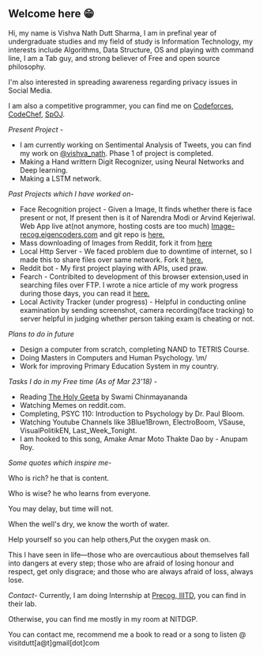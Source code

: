 ## Welcome here 😁

Hi, my name is Vishva Nath Dutt Sharma, I am in prefinal year of undergraduate studies and my field of study is Information Technology, my interests include Algorithms, Data Structure, OS and playing with command line, I am a Tab guy, and strong believer of Free and open source philosophy.  

I'm also interested in spreading awareness regarding privacy issues in Social Media.

I am also a competitive programmer, you can find me on [Codeforces](http://codeforces.com/profile/v_ns), [CodeChef](https://www.codechef.com/users/v_ns), [SpOJ](http://www.spoj.com/users/v_ns/).

_Present Project_ -
- I am currently working on Sentimental Analysis of Tweets, you can find my work on [@vishva_nath](https://twitter.com/vishva_nath). Phase 1 of project is completed. 
- Making a Hand writtern Digit Recognizer, using Neural Networks and Deep learning.  
- Making a LSTM network. 
 
_Past Projects which I have worked on_-
- Face Recognition project - Given a Image, It finds whether there is face present or not, If present then is it of Narendra Modi or Arvind Kejeriwal. Web App live at(not anymore, hosting costs are too much) [Image-recog.eigencoders.com](http://image-recog.eigencoders.com) and git repo is [here.](https://github.com/vishvanath45/Precog_Project/tree/master/face_detection)
- Mass downloading of Images from Reddit, fork it from [here](https://github.com/vishvanath45/subReddit-Images-Downloader)
- Local Http Server - We faced problem due to downtime of internet, so I made this to share files over same network. Fork it [here.](https://github.com/vishvanath45/local_http_server)
- Reddit bot - My first project playing with APIs, used praw.
- Fearch - Contribited to development of this browser extension,used in searching files over FTP. I wrote a nice article of my work progress during those days, you can read it [here.](https://vishvanathblog.wordpress.com/days-with-gsoc-heat17/)
- Local Activity Tracker (under progress) - Helpful in conducting online examination by sending screenshot, camera recording(face tracking) to server helpful in judging whether person taking exam is cheating or not.

_Plans to do in future_ 

- Design a computer from scratch, completing NAND to TETRIS Course.  
- Doing Masters in Computers and Human Psychology. \m/ 
- Work for improving Primary Education System in my country. 

_Tasks I do in my Free time (As of Mar 23'18) -_ 

- Reading [The Holy Geeta](https://www.amazon.com/Holy-Geeta-Swami-Chinmayananda/dp/817597074X) by Swami Chinmayananda 
- Watching Memes on reddit.com.
- Completing, PSYC 110: Introduction to Psychology by Dr. Paul Bloom.  
- Watching Youtube Channels like 3Blue1Brown, ElectroBoom, VSause, VisualPolitikEN, Last_Week_Tonight. 
- I am hooked to this song, Amake Amar Moto Thakte Dao by - Anupam Roy. 

_Some quotes which inspire me_- 

Who is rich? he that is content.  

Who is wise? he who learns from everyone.  

You may delay, but time will not.  

When the well's dry, we know the worth of water.  

Help yourself so you can help others,Put the oxygen mask on.  

This I have seen in life—those who are overcautious about themselves fall into dangers at every step; those who are afraid of losing honour and respect, get only disgrace; and those who are always afraid of loss, always lose.

_Contact_- 
Currently, I am doing Internship at [Precog, IIITD](http://precog.iiitd.edu.in/), you can find in their lab.   

Otherwise, you can find me mostly in my room at NITDGP.

You can contact me, recommend me a book to read or a song to listen @ visitdutt[a@t]gmail[dot]com
